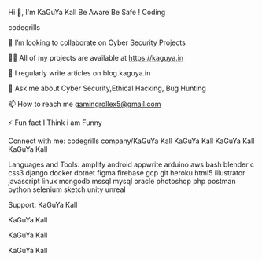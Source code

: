 Hi 👋, I'm KaGuYa Kall
Be Aware Be Safe !
Coding


codegrills

👯 I’m looking to collaborate on Cyber Security Projects

👨‍💻 All of my projects are available at https://kaguya.in

📝 I regularly write articles on blog.kaguya.in

💬 Ask me about Cyber Security,Ethical Hacking, Bug Hunting

📫 How to reach me gamingrollex5@gmail.com

⚡ Fun fact I Think i am Funny

Connect with me:
codegrills company/KaGuYa Kall KaGuYa Kall KaGuYa Kall KaGuYa Kall

Languages and Tools:
amplify android appwrite arduino aws bash blender c css3 django docker dotnet figma firebase gcp git heroku html5 illustrator javascript linux mongodb mssql mysql oracle photoshop php postman python selenium sketch unity unreal

Support:
KaGuYa Kall



KaGuYa Kall

 KaGuYa Kall

KaGuYa Kall
